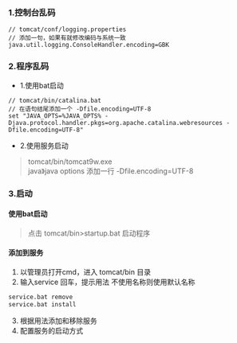 ### 1.控制台乱码
```
// tomcat/conf/logging.properties
// 添加一句，如果有就修改编码与系统一致
java.util.logging.ConsoleHandler.encoding=GBK
```
### 2.程序乱码
- 1.使用bat启动
```
// tomcat/bin/catalina.bat
// 在语句结尾添加一个 -Dfile.encoding=UTF-8
set "JAVA_OPTS=%JAVA_OPTS% -Djava.protocol.handler.pkgs=org.apache.catalina.webresources -Dfile.encoding=UTF-8"
```
- 2.使用服务启动
> tomcat/bin/tomcat9w.exe  
> java》java options 添加一行 -Dfile.encoding=UTF-8
### 3.启动
#### 使用bat启动
> 点击 tomcat/bin>startup.bat 启动程序
#### 添加到服务
1. 以管理员打开cmd，进入 tomcat/bin 目录
2. 输入service 回车，提示用法
不使用名称则使用默认名称
```sh
service.bat remove
service.bat install
```  
3. 根据用法添加和移除服务
4. 配置服务的启动方式
